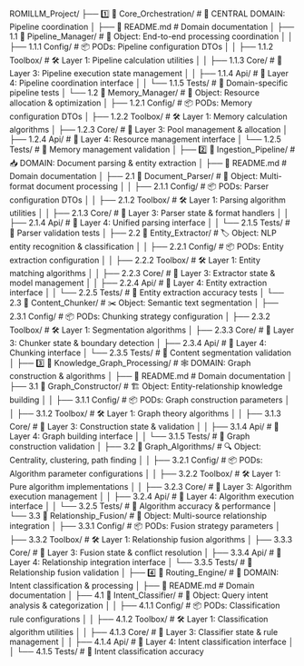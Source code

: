 ROMILLM_Project/
├── 1️⃣ 📁 Core_Orchestration/           # 🎯 CENTRAL DOMAIN: Pipeline coordination
│   ├── 📄 README.md                      # Domain documentation
│   ├── 1.1 📁 Pipeline_Manager/         # 🔄 Object: End-to-end processing coordination
│   │   ├── 1.1.1 Config/                 # 📦 PODs: Pipeline configuration DTOs
│   │   ├── 1.1.2 Toolbox/                # 🛠️ Layer 1: Pipeline calculation utilities
│   │   ├── 1.1.3 Core/                   # 💼 Layer 3: Pipeline execution state management
│   │   ├── 1.1.4 Api/                    # 🎯 Layer 4: Pipeline coordination interface
│   │   └── 1.1.5 Tests/                  # 🧪 Domain-specific pipeline tests
│   └── 1.2 📁 Memory_Manager/           # 🧠 Object: Resource allocation & optimization
│       ├── 1.2.1 Config/                 # 📦 PODs: Memory configuration DTOs
│       ├── 1.2.2 Toolbox/                # 🛠️ Layer 1: Memory calculation algorithms
│       ├── 1.2.3 Core/                   # 💼 Layer 3: Pool management & allocation
│       ├── 1.2.4 Api/                    # 🎯 Layer 4: Resource management interface
│       └── 1.2.5 Tests/                  # 🧪 Memory management validation
│
├── 2️⃣ 📁 Ingestion_Pipeline/           # 📥 DOMAIN: Document parsing & entity extraction
│   ├── 📄 README.md                      # Domain documentation
│   ├── 2.1 📁 Document_Parser/          # 📄 Object: Multi-format document processing
│   │   ├── 2.1.1 Config/                 # 📦 PODs: Parser configuration DTOs
│   │   ├── 2.1.2 Toolbox/                # 🛠️ Layer 1: Parsing algorithm utilities
│   │   ├── 2.1.3 Core/                   # 💼 Layer 3: Parser state & format handlers
│   │   ├── 2.1.4 Api/                    # 🎯 Layer 4: Unified parsing interface
│   │   └── 2.1.5 Tests/                  # 🧪 Parser validation tests
│   ├── 2.2 📁 Entity_Extractor/         # 🏷️ Object: NLP entity recognition & classification
│   │   ├── 2.2.1 Config/                 # 📦 PODs: Entity extraction configuration
│   │   ├── 2.2.2 Toolbox/                # 🛠️ Layer 1: Entity matching algorithms
│   │   ├── 2.2.3 Core/                   # 💼 Layer 3: Extractor state & model management
│   │   ├── 2.2.4 Api/                    # 🎯 Layer 4: Entity extraction interface
│   │   └── 2.2.5 Tests/                  # 🧪 Entity extraction accuracy tests
│   └── 2.3 📁 Content_Chunker/          # ✂️ Object: Semantic text segmentation
│       ├── 2.3.1 Config/                 # 📦 PODs: Chunking strategy configuration
│       ├── 2.3.2 Toolbox/                # 🛠️ Layer 1: Segmentation algorithms
│       ├── 2.3.3 Core/                   # 💼 Layer 3: Chunker state & boundary detection
│       ├── 2.3.4 Api/                    # 🎯 Layer 4: Chunking interface
│       └── 2.3.5 Tests/                  # 🧪 Content segmentation validation
│
├── 3️⃣ 📁 Knowledge_Graph_Processing/   # 🕸️ DOMAIN: Graph construction & algorithms
│   ├── 📄 README.md                      # Domain documentation
│   ├── 3.1 📁 Graph_Constructor/        # 🏗️ Object: Entity-relationship knowledge building
│   │   ├── 3.1.1 Config/                 # 📦 PODs: Graph construction parameters
│   │   ├── 3.1.2 Toolbox/                # 🛠️ Layer 1: Graph theory algorithms
│   │   ├── 3.1.3 Core/                   # 💼 Layer 3: Construction state & validation
│   │   ├── 3.1.4 Api/                    # 🎯 Layer 4: Graph building interface
│   │   └── 3.1.5 Tests/                  # 🧪 Graph construction validation
│   ├── 3.2 📁 Graph_Algorithms/         # 🔍 Object: Centrality, clustering, path finding
│   │   ├── 3.2.1 Config/                 # 📦 PODs: Algorithm parameter configurations
│   │   ├── 3.2.2 Toolbox/                # 🛠️ Layer 1: Pure algorithm implementations
│   │   ├── 3.2.3 Core/                   # 💼 Layer 3: Algorithm execution management
│   │   ├── 3.2.4 Api/                    # 🎯 Layer 4: Algorithm execution interface
│   │   └── 3.2.5 Tests/                  # 🧪 Algorithm accuracy & performance
│   └── 3.3 📁 Relationship_Fusion/      # 🔗 Object: Multi-source relationship integration
│       ├── 3.3.1 Config/                 # 📦 PODs: Fusion strategy parameters
│       ├── 3.3.2 Toolbox/                # 🛠️ Layer 1: Relationship fusion algorithms
│       ├── 3.3.3 Core/                   # 💼 Layer 3: Fusion state & conflict resolution
│       ├── 3.3.4 Api/                    # 🎯 Layer 4: Relationship integration interface
│       └── 3.3.5 Tests/                  # 🧪 Relationship fusion validation
│
├── 4️⃣ 📁 Routing_Engine/               # 🎯 DOMAIN: Intent classification & processing
│   ├── 📄 README.md                      # Domain documentation
│   ├── 4.1 📁 Intent_Classifier/        # 🧠 Object: Query intent analysis & categorization
│   │   ├── 4.1.1 Config/                 # 📦 PODs: Classification rule configurations
│   │   ├── 4.1.2 Toolbox/                # 🛠️ Layer 1: Classification algorithm utilities
│   │   ├── 4.1.3 Core/                   # 💼 Layer 3: Classifier state & rule management
│   │   ├── 4.1.4 Api/                    # 🎯 Layer 4: Intent classification interface
│   │   └── 4.1.5 Tests/                  # 🧪 Intent classification accuracy
